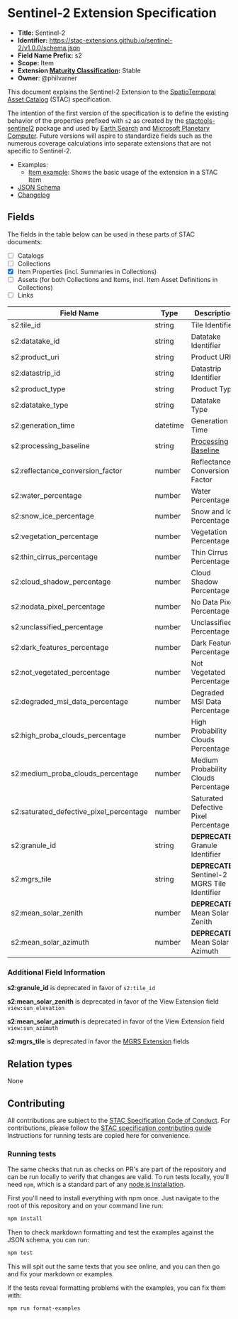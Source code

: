 # Sentinel-2 Extension Specification

- **Title:** Sentinel-2
- **Identifier:** <https://stac-extensions.github.io/sentinel-2/v1.0.0/schema.json>
- **Field Name Prefix:** s2
- **Scope:** Item
- **Extension [Maturity Classification](https://github.com/radiantearth/stac-spec/tree/master/extensions/README.md#extension-maturity):** Stable
- **Owner**: @philvarner

This document explains the Sentinel-2 Extension to the [SpatioTemporal Asset Catalog](https://github.com/radiantearth/stac-spec) (STAC) specification.

The intention of the first version of the specification is to define the existing behavior of
the properties prefixed with `s2` as created by the [stactools-sentinel2](https://github.com/stactools-packages/sentinel2)
package and used by [Earth Search](https://earth-search.aws.element84.com/v1) and
[Microsoft Planetary Computer](https://planetarycomputer.microsoft.com/api/stac/v1). Future versions
will aspire to standardize fields such as the numerous coverage calculations into separate extensions
that are not specific to Sentinel-2.

- Examples:
  - [Item example](examples/item.json): Shows the basic usage of the extension in a STAC Item
- [JSON Schema](json-schema/schema.json)
- [Changelog](./CHANGELOG.md)

## Fields

The fields in the table below can be used in these parts of STAC documents:

- [ ] Catalogs
- [ ] Collections
- [x] Item Properties (incl. Summaries in Collections)
- [ ] Assets (for both Collections and Items, incl. Item Asset Definitions in Collections)
- [ ] Links

| Field Name                              | Type     | Description                                    |
| --------------------------------------- | -------- | ---------------------------------------------- |
| s2:tile_id                              | string   | Tile Identifier                                |
| s2:datatake_id                          | string   | Datatake Identifier                            |
| s2:product_uri                          | string   | Product URI                                    |
| s2:datastrip_id                         | string   | Datastrip Identifier                           |
| s2:product_type                         | string   | Product Type                                   |
| s2:datatake_type                        | string   | Datatake Type                                  |
| s2:generation_time                      | datetime | Generation Time                                |
| s2:processing_baseline                  | string   | [Processing Baseline](https://sentinels.copernicus.eu/web/sentinel/technical-guides/sentinel-2-msi/processing-baseline) |
| s2:reflectance_conversion_factor        | number   | Reflectance Conversion Factor                  |
| s2:water_percentage                     | number   | Water Percentage                               |
| s2:snow_ice_percentage                  | number   | Snow and Ice Percentage                        |
| s2:vegetation_percentage                | number   | Vegetation Percentage                          |
| s2:thin_cirrus_percentage               | number   | Thin Cirrus Percentage                         |
| s2:cloud_shadow_percentage              | number   | Cloud Shadow Percentage                        |
| s2:nodata_pixel_percentage              | number   | No Data Pixel Percentage                       |
| s2:unclassified_percentage              | number   | Unclassified Percentage                        |
| s2:dark_features_percentage             | number   | Dark Features Percentage                       |
| s2:not_vegetated_percentage             | number   | Not Vegetated Percentage                       |
| s2:degraded_msi_data_percentage         | number   | Degraded MSI Data Percentage                   |
| s2:high_proba_clouds_percentage         | number   | High Probability Clouds Percentage             |
| s2:medium_proba_clouds_percentage       | number   | Medium Probability Clouds Percentage           |
| s2:saturated_defective_pixel_percentage | number   | Saturated Defective Pixel Percentage           |
| s2:granule_id                           | string   | **DEPRECATED** Granule Identifier              |
| s2:mgrs_tile                            | string   | **DEPRECATED** Sentinel-2 MGRS Tile Identifier |
| s2:mean_solar_zenith                    | number   | **DEPRECATED** Mean Solar Zenith               |
| s2:mean_solar_azimuth                   | number   | **DEPRECATED** Mean Solar Azimuth              |

### Additional Field Information

**s2:granule_id** is deprecated in favor of `s2:tile_id`

**s2:mean_solar_zenith** is deprecated in favor of the View Extension field `view:sun_elevation`

**s2:mean_solar_azimuth** is deprecated in favor of the View Extension field `view:sun_azimuth`

**s2:mgrs_tile** is deprecated in favor the [MGRS Extension](https://github.com/stac-extensions/mgrs) fields

## Relation types

None

## Contributing

All contributions are subject to the
[STAC Specification Code of Conduct](https://github.com/radiantearth/stac-spec/blob/master/CODE_OF_CONDUCT.md).
For contributions, please follow the
[STAC specification contributing guide](https://github.com/radiantearth/stac-spec/blob/master/CONTRIBUTING.md) Instructions
for running tests are copied here for convenience.

### Running tests

The same checks that run as checks on PR's are part of the repository and can be run locally to verify that changes are valid.
To run tests locally, you'll need `npm`, which is a standard part of any [node.js installation](https://nodejs.org/en/download/).

First you'll need to install everything with npm once. Just navigate to the root of this
repository and on your command line run:

```bash
npm install
```

Then to check markdown formatting and test the examples against the JSON schema, you can run:

```bash
npm test
```

This will spit out the same texts that you see online, and you can then go and fix your markdown or examples.

If the tests reveal formatting problems with the examples, you can fix them with:

```bash
npm run format-examples
```
